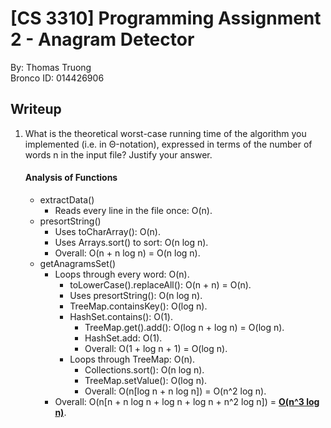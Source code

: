 # [CS 3310] Programming Assignment 2 - Anagram Detector
By: Thomas Truong\
Bronco ID: 014426906

## Writeup
  1. What is the theoretical worst-case running time of the algorithm you implemented (i.e. in Θ-notation), expressed in terms of the number of words n in the input file? Justify your answer.
      #### Analysis of Functions
      - extractData()
        - Reads every line in the file once: O(n).
      - presortString()
        - Uses toCharArray(): O(n).
        - Uses Arrays.sort() to sort: O(n log n).
        - Overall: O(n + n log n) = O(n log n).
      - getAnagramsSet()
        - Loops through every word: O(n).
          - toLowerCase().replaceAll(): O(n + n) = O(n).
          - Uses presortString(): O(n log n).
          - TreeMap.containsKey(): O(log n).
          - HashSet.contains(): O(1).
            - TreeMap.get().add(): O(log n + log n) = O(log n).
            - HashSet.add: O(1).
            - Overall: O(1 + log n + 1) = O(log n).
          - Loops through TreeMap: O(n).
            - Collections.sort(): O(n log n).
            - TreeMap.setValue(): O(log n).
            - Overall: O(n[log n + n log n]) = O(n^2 log n).
        - Overall: O(n[n + n log n + log n + log n + n^2 log n]) = **<u>O(n^3 log n)</u>**.